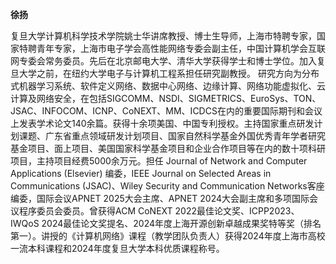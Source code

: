 
<b>徐扬</b>

复旦大学计算机科学技术学院姚士华讲席教授、博士生导师，上海市特聘专家，国家特聘青年专家，上海市电子学会高性能网络专委会副主任，中国计算机学会互联网专委会常务委员。先后在北京邮电大学、清华大学获得学士和博士学位。加入复旦大学之前，在纽约大学电子与计算机工程系担任研究副教授。 研究方向为分布式机器学习系统、软件定义网络、数据中心网络、边缘计算、网络功能虚拟化、云计算及网络安全，在包括SIGCOMM、NSDI、SIGMETRICS、EuroSys、TON、JSAC、INFOCOM、ICNP、CoNEXT、MM、ICDCS在内的重要国际期刊和会议上发表学术论文140余篇。获得十余项美国、中国专利授权。主持国家重点研发计划课题、广东省重点领域研发计划项目、国家自然科学基金外国优秀青年学者研究基金项目、面上项目、美国国家科学基金项目和企业合作项目等在内的数十项科研项目，主持项目经费5000余万元。担任 Journal of Network and Computer Applications (Elsevier) 编委，IEEE Journal on Selected Areas in Communications (JSAC)、Wiley Security and Communication Networks客座编委，国际会议APNET 2025大会主席、APNET 2024大会副主席和多项国际会议程序委员会委员。曾获得ACM CoNEXT 2022最佳论文奖、ICPP2023、IWQoS 2024最佳论文奖提名、2024年度上海开源创新卓越成果奖特等奖（排名第一）。讲授的《计算机网络》课程（教学团队负责人）获得2024年度上海市高校一流本科课程和2024年度复旦大学本科优质课程称号。

